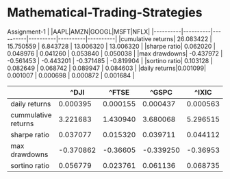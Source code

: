 # Mathematical-Trading-Strategies
Assignment-1
| |AAPL|AMZN|GOOGL|MSFT|NFLX|
|----------|----------|----------|----------|----------|----------|
|cumulative returns|       26.083422    |        15.750559  |       6.843728   |    13.006320      |       13.006320   |
|sharpe ratio|      0.062020    |   0.048976       |     0.041260     |     0.053840     |       0.050038   |
|max drawdowns|      -0.437972    |      -0.561453    |      -0.443201    |      -0.371485    |     -0.819904     |
|sortino ratio|        0.103128  |    0.082649      | 0.068742         |      0.089947    |      0.084603    |
|daily returns|0.001099|       0.001007   |    0.000698      |   0.000872       |     0.001684     |

||^DJI|^FTSE|^GSPC|^IXIC|^N225|
|----------|----------|----------|----------|----------|----------|
|    daily returns    |     0.000395     |      0.000155    |    0.000437      |   0.000563       |    0.000369      |
|    cummulative returns      |    3.221683      |     1.430940     |    3.680068      |     5.296515     |     2.708307     |
|    sharpe ratio      |   0.037077       |     0.015320     |     0.039711     |      0.044112    |    0.028988      |
|    max drawdowns   |    -0.370862      |   -0.36605       |   -0.339250       |     -0.36953    |     -0.317989     |
|    sortino ratio       |  0.056779        |     0.023761     |      0.061136    |    0.068735      |    0.046221      |
